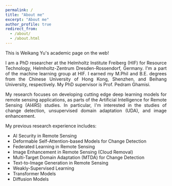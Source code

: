 ```yaml
---
permalink: /
title: "About me"
excerpt: "About me"
author_profile: true
redirect_from: 
  - /about/
  - /about.html
---
```


<div style="text-align: justify">

This is Weikang Yu's academic page on the web!

I am a PhD researcher at the Helmholtz Institute Freiberg (HIF) for Resource Technology, Helmholtz-Zentrum Dresden-Rossendorf, Germany. I'm a part of the machine learning group at HIF. I earned my M.Phil and B.E. degrees from the Chinese University of Hong Kong, Shenzhen, and Beihang University, respectively. My PhD supervisor is Prof. Pedram Ghamisi.

My research focuses on developing cutting edge deep learning models for remote sensing applications, as parts of the Artificial Intelligence for Remote Sensing (AI4RS) studies. In particular, I'm interested in the studies of change detection, unsupervised domain adaptation (UDA), and image enhancement. 

</div>

My previous research experience includes:
* AI Security in Remote Sensing
* Deformable Self-Attention-based Models for Change Detection
* Federated Learning in Remote Sensing
* Image Enhancement in Remote Sensing (Cloud Removal)
* Multi-Target Domain Adaptation (MTDA) for Change Detection
* Text-to-Image Generation in Remote Sensing
* Weakly-Supervised Learning
* Transformer Models
* Diffusion Models




